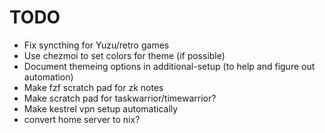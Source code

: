 # TODO
- Fix syncthing for Yuzu/retro games
- Use chezmoi to set colors for theme (if possible)
- Document themeing options in additional-setup (to help and figure out automation)
- Make fzf scratch pad for zk notes
- Make scratch pad for taskwarrior/timewarrior?
- Make kestrel vpn setup automatically
- convert home server to nix?
